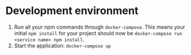 # Development environment

1. Run all your npm commands through `docker-compose`. This means your initial `npm install` for your project should now be `docker-compose run <service name> npm install`.
2. Start the application: `docker-compose up`